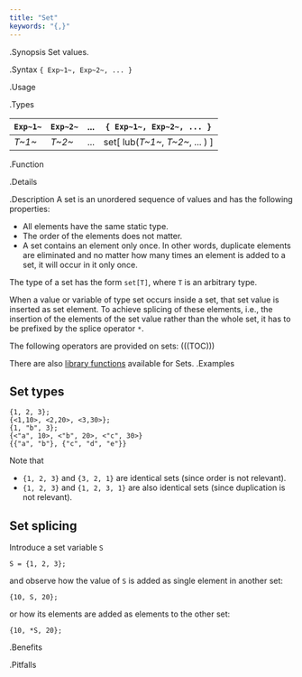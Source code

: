 ```yaml
---
title: "Set"
keywords: "{,}"
---
```


.Synopsis
Set values.

.Syntax
`{ Exp~1~, Exp~2~, ... }`

.Usage

.Types


|  `Exp~1~` |  `Exp~2~` |  ...  |  `{ Exp~1~, Exp~2~, ... }`    |
| --- | --- | --- | --- |
| _T~1~_    | _T~2~_    |  ...  |  set[ lub(_T~1~_, _T~2~_, ... ) ]  |


.Function

.Details

.Description
A set is an unordered sequence of values and has the following properties:

*  All elements have the same static type.
*  The order of the elements does not matter.
*  A set contains an element only once. In other words, duplicate elements are eliminated and no 
  matter how many times an element is added to a set, it will occur in it only once.


The type of a set has the form `set[T]`,
where `T` is an arbitrary type.

When a value or variable of type set occurs inside a set, that set value is inserted as set element. 
To achieve splicing of these elements, i.e., the insertion of the elements of the set value rather than the whole set,
it has to be prefixed by the splice operator `*`.

The following operators are provided on sets:
(((TOC)))

There are also [library functions]((Library:Set)) available for Sets.
.Examples
##  Set types 

```rascal-shell
{1, 2, 3};
{<1,10>, <2,20>, <3,30>};
{1, "b", 3};
{<"a", 10>, <"b", 20>, <"c", 30>}
{{"a", "b"}, {"c", "d", "e"}}
```
Note that

*  `{1, 2, 3}` and `{3, 2, 1}` are identical sets (since order is not relevant).
*  `{1, 2, 3}` and `{1, 2, 3, 1}` are also identical sets (since duplication is not relevant).



##  Set splicing 

Introduce a set variable `S`
```rascal-shell,continue
S = {1, 2, 3};
```
and observe how the value of `S` is added as single element in another set:
```rascal-shell,continue
{10, S, 20};
```
or how its elements are added as elements to the other set:
```rascal-shell,continue
{10, *S, 20};
```

.Benefits

.Pitfalls


